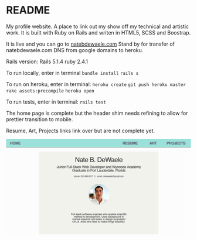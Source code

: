 # README

My profile website.  A place to link out my show off my technical and artistic work.  It is built with Ruby on Rails and writen in HTML5, SCSS and Boostrap.

It is live and you can go to [natebdewaele.com](https://natebdewaele.com)
Stand by for transfer of natebdewaele.com DNS from google domains to heroku.

Rails version: Rails 5.1.4
ruby 2.4.1

To run locally, enter in terminal
`bundle install`
`rails s`

To run on heroku, enter in terminal:
`heroku create`
`git push heroku master`
`rake assets:precompile`
`heroku open`

To run tests, enter in terminal:
`rails test`

The home page is complete but the header shim needs refining to allow for prettier transition to mobile.  

Resume, Art, Projects links link over but are not complete yet.

![Screenshot of Home for portfolio site](/app/assets/images/profile_site_sc.png?raw=true "Home Page")
